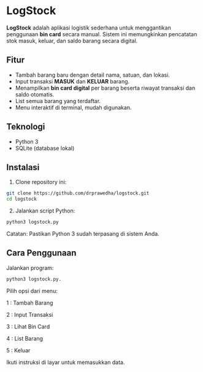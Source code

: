 # LogStock

**LogStock** adalah aplikasi logistik sederhana untuk menggantikan penggunaan **bin card** secara manual. Sistem ini memungkinkan pencatatan stok masuk, keluar, dan saldo barang secara digital.

## Fitur

- Tambah barang baru dengan detail nama, satuan, dan lokasi.
- Input transaksi **MASUK** dan **KELUAR** barang.
- Menampilkan **bin card digital** per barang beserta riwayat transaksi dan saldo otomatis.
- List semua barang yang terdaftar.
- Menu interaktif di terminal, mudah digunakan.

## Teknologi

- Python 3
- SQLite (database lokal)

## Instalasi

1. Clone repository ini:

```bash
git clone https://github.com/drprawedha/logstock.git
cd logstock
```
2. Jalankan script Python:

```bash
python3 logstock.py
```
Catatan: Pastikan Python 3 sudah terpasang di sistem Anda.

## Cara Penggunaan
Jalankan program: 

```bash
python3 logstock.py.
```

Pilih opsi dari menu:

1 : Tambah Barang

2 : Input Transaksi

3 : Lihat Bin Card

4 : List Barang

5 : Keluar

Ikuti instruksi di layar untuk memasukkan data.
